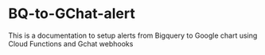 # BQ-to-GChat-alert
This is a documentation to setup alerts from Bigquery to Google chart using Cloud Functions and Gchat webhooks
